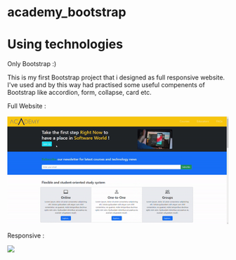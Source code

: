 # academy_bootstrap

<h1>Using technologies</h1>

<p>Only Bootstrap :)</p>

<p>This is my first Bootstrap project that i designed as full responsive website. I've used and by this way had practised some useful compenents of Bootstrap like accordion, form, collapse, card etc.</p>

Full Website :

![](/ss/web-screen.gif)

Responsive :

![](//ss/responsive-screen.gif)
